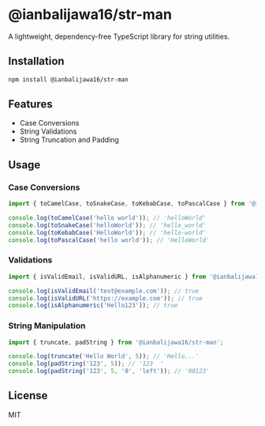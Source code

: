 # @ianbalijawa16/str-man

A lightweight, dependency-free TypeScript library for string utilities.

## Installation

```bash
npm install @ianbalijawa16/str-man
```

## Features

- Case Conversions
- String Validations
- String Truncation and Padding

## Usage

### Case Conversions

```typescript
import { toCamelCase, toSnakeCase, toKebabCase, toPascalCase } from '@ianbalijawa16/str-man';

console.log(toCamelCase('hello world')); // 'helloWorld'
console.log(toSnakeCase('helloWorld')); // 'hello_world'
console.log(toKebabCase('HelloWorld')); // 'hello-world'
console.log(toPascalCase('hello world')); // 'HelloWorld'
```

### Validations

```typescript
import { isValidEmail, isValidURL, isAlphanumeric } from '@ianbalijawa16/str-man';

console.log(isValidEmail('test@example.com')); // true
console.log(isValidURL('https://example.com')); // true
console.log(isAlphanumeric('Hello123')); // true
```

### String Manipulation

```typescript
import { truncate, padString } from '@ianbalijawa16/str-man';

console.log(truncate('Hello World', 5)); // 'Hello...'
console.log(padString('123', 5)); // '123  '
console.log(padString('123', 5, '0', 'left')); // '00123'
```

## License

MIT
